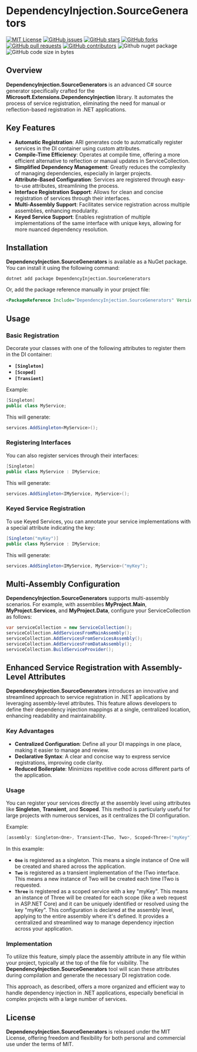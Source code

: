 # DependencyInjection.SourceGenerators

[![MIT License](https://img.shields.io/badge/license-MIT-blue.svg)](LICENSE)
[![GitHub issues](https://img.shields.io/github/issues/jimmy-mll/Microsoft.Extensions.DependencyInjection.SourceGenerators)](https://github.com/jimmy-mll/Microsoft.Extensions.DependencyInjection.SourceGenerators/issues)
[![GitHub stars](https://img.shields.io/github/stars/jimmy-mll/Microsoft.Extensions.DependencyInjection.SourceGenerators)](https://github.com/jimmy-mll/Microsoft.Extensions.DependencyInjection.SourceGenerators/stargazers)
[![GitHub forks](https://img.shields.io/github/forks/jimmy-mll/Microsoft.Extensions.DependencyInjection.SourceGenerators)](https://github.com/jimmy-mll/Microsoft.Extensions.DependencyInjection.SourceGenerators/network)
[![GitHub pull requests](https://img.shields.io/github/issues-pr/jimmy-mll/Microsoft.Extensions.DependencyInjection.SourceGenerators)](https://github.com/jimmy-mll/Microsoft.Extensions.DependencyInjection.SourceGenerators/pulls)
[![GitHub contributors](https://img.shields.io/github/contributors/jimmy-mll/Microsoft.Extensions.DependencyInjection.SourceGenerators)](https://github.com/jimmy-mll/Microsoft.Extensions.DependencyInjection.SourceGenerators/graphs/contributors)
![Github nuget package](https://img.shields.io/nuget/v/DependencyInjection.SourceGenerators)
![GitHub code size in bytes](https://img.shields.io/github/languages/code-size/jimmy-mll/Microsoft.Extensions.DependencyInjection.SourceGenerators)

## Overview

**DependencyInjection.SourceGenerators** is an advanced C# source generator specifically crafted for the **Microsoft.Extensions.DependencyInjection** library. It automates the process of service registration, eliminating the need for manual or reflection-based registration in .NET applications.

## Key Features
- **Automatic Registration**: ARI generates code to automatically register services in the DI container using custom attributes.
- **Compile-Time Efficiency**: Operates at compile time, offering a more efficient alternative to reflection or manual updates in ServiceCollection.
- **Simplified Dependency Management**: Greatly reduces the complexity of managing dependencies, especially in larger projects.
- **Attribute-Based Configuration**: Services are registered through easy-to-use attributes, streamlining the process.
- **Interface Registration Support**: Allows for clean and concise registration of services through their interfaces.
- **Multi-Assembly Support**: Facilitates service registration across multiple assemblies, enhancing modularity.
- **Keyed Service Support**: Enables registration of multiple implementations of the same interface with unique keys, allowing for more nuanced dependency resolution.

## Installation

**DependencyInjection.SourceGenerators** is available as a NuGet package. You can install it using the following command:

```shell
dotnet add package DependencyInjection.SourceGenerators
```

Or, add the package reference manually in your project file:

```xml
<PackageReference Include="DependencyInjection.SourceGenerators" Version="1.0.0" />
```

## Usage

### Basic Registration

Decorate your classes with one of the following attributes to register them in the DI container:

- **`[Singleton]`**
- **`[Scoped]`**
- **`[Transient]`**

Example: 

```csharp
[Singleton]
public class MyService;
```

This will generate:

```csharp
services.AddSingleton<MyService>();
```

### Registering Interfaces

You can also register services through their interfaces:

```csharp
[Singleton]
public class MyService : IMyService;
```

This will generate:

```csharp
services.AddSingleton<IMyService, MyService>();
```

### Keyed Service Registration

To use Keyed Services, you can annotate your service implementations with a special attribute indicating the key:

```csharp
[Singleton("myKey")]
public class MyService : IMyService;
```

This will generate:

```csharp
services.AddSingleton<IMyService, MyService>("myKey");
```

## Multi-Assembly Configuration

**DependencyInjection.SourceGenerators** supports multi-assembly scenarios. For example, with assemblies **MyProject.Main**, **MyProject.Services**, and **MyProject.Data**, configure your ServiceCollection as follows:

```csharp
var serviceCollection = new ServiceCollection();
serviceCollection.AddServicesFromMainAssembly();
serviceCollection.AddServicesFromServicesAssembly();
serviceCollection.AddServicesFromDataAssembly();
serviceCollection.BuildServiceProvider();
```

## Enhanced Service Registration with Assembly-Level Attributes

**DependencyInjection.SourceGenerators** introduces an innovative and streamlined approach to service registration in .NET applications by leveraging assembly-level attributes. This feature allows developers to define their dependency injection mappings at a single, centralized location, enhancing readability and maintainability.

### Key Advantages

- **Centralized Configuration**: Define all your DI mappings in one place, making it easier to manage and review.
- **Declarative Syntax**: A clear and concise way to express service registrations, improving code clarity.
- **Reduced Boilerplate**: Minimizes repetitive code across different parts of the application.

### Usage

You can register your services directly at the assembly level using attributes like **Singleton**, **Transient**, and **Scoped**. This method is particularly useful for large projects with numerous services, as it centralizes the DI configuration.

Example:

```csharp
[assembly: Singleton<One>, Transient<ITwo, Two>, Scoped<Three>("myKey")]
```

In this example:

- **`One`** is registered as a singleton. This means a single instance of One will be created and shared across the application.
- **`Two`** is registered as a transient implementation of the ITwo interface. This means a new instance of Two will be created each time ITwo is requested.
- **`Three`** is registered as a scoped service with a key "myKey". This means an instance of Three will be created for each scope (like a web request in ASP.NET Core) and it can be uniquely identified or resolved using the key "myKey".
This configuration is declared at the assembly level, applying to the entire assembly where it's defined. It provides a centralized and streamlined way to manage dependency injection across your application.

### Implementation

To utilize this feature, simply place the assembly attribute in any file within your project, typically at the top of the file for visibility. The **DependencyInjection.SourceGenerators** tool will scan these attributes during compilation and generate the necessary DI registration code.

This approach, as described, offers a more organized and efficient way to handle dependency injection in .NET applications, especially beneficial in complex projects with a large number of services.

## License

**DependencyInjection.SourceGenerators** is released under the MIT License, offering freedom and flexibility for both personal and commercial use under the terms of MIT.
